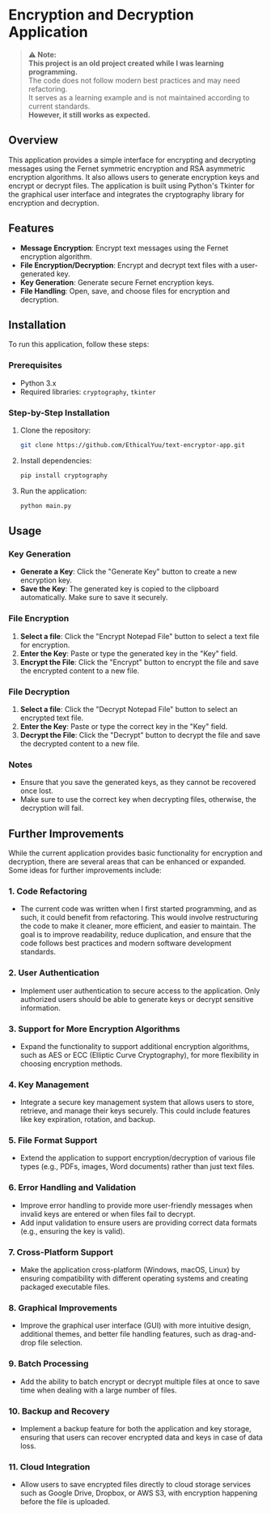 # Encryption and Decryption Application

> **⚠️ Note:**  
> **This project is an old project created while I was learning programming.**  
> The code does not follow modern best practices and may need refactoring.  
> It serves as a learning example and is not maintained according to current standards.  
> **However, it still works as expected.**

## Overview
This application provides a simple interface for encrypting and decrypting messages using the Fernet symmetric encryption and RSA asymmetric encryption algorithms. It also allows users to generate encryption keys and encrypt or decrypt files. The application is built using Python's Tkinter for the graphical user interface and integrates the cryptography library for encryption and decryption.

## Features
- **Message Encryption**: Encrypt text messages using the Fernet encryption algorithm.
- **File Encryption/Decryption**: Encrypt and decrypt text files with a user-generated key.
- **Key Generation**: Generate secure Fernet encryption keys.
- **File Handling**: Open, save, and choose files for encryption and decryption.

## Installation
To run this application, follow these steps:

### Prerequisites
- Python 3.x
- Required libraries: `cryptography`, `tkinter`

### Step-by-Step Installation

1. Clone the repository:
    ```bash
    git clone https://github.com/EthicalYuu/text-encryptor-app.git
    ```

2. Install dependencies:
    ```bash
    pip install cryptography
    ```

3. Run the application:
    ```bash
    python main.py
    ```

## Usage

### Key Generation
- **Generate a Key**: Click the "Generate Key" button to create a new encryption key.
- **Save the Key**: The generated key is copied to the clipboard automatically. Make sure to save it securely.

### File Encryption
1. **Select a file**: Click the "Encrypt Notepad File" button to select a text file for encryption.
2. **Enter the Key**: Paste or type the generated key in the "Key" field.
3. **Encrypt the File**: Click the "Encrypt" button to encrypt the file and save the encrypted content to a new file.

### File Decryption
1. **Select a file**: Click the "Decrypt Notepad File" button to select an encrypted text file.
2. **Enter the Key**: Paste or type the correct key in the "Key" field.
3. **Decrypt the File**: Click the "Decrypt" button to decrypt the file and save the decrypted content to a new file.

### Notes
- Ensure that you save the generated keys, as they cannot be recovered once lost.
- Make sure to use the correct key when decrypting files, otherwise, the decryption will fail.

## Further Improvements

While the current application provides basic functionality for encryption and decryption, there are several areas that can be enhanced or expanded. Some ideas for further improvements include:

### 1. **Code Refactoring**
   - The current code was written when I first started programming, and as such, it could benefit from refactoring. This would involve restructuring the code to make it cleaner, more efficient, and easier to maintain. The goal is to improve readability, reduce duplication, and ensure that the code follows best practices and modern software development standards.

### 2. **User Authentication**
   - Implement user authentication to secure access to the application. Only authorized users should be able to generate keys or decrypt sensitive information.

### 3. **Support for More Encryption Algorithms**
   - Expand the functionality to support additional encryption algorithms, such as AES or ECC (Elliptic Curve Cryptography), for more flexibility in choosing encryption methods.

### 4. **Key Management**
   - Integrate a secure key management system that allows users to store, retrieve, and manage their keys securely. This could include features like key expiration, rotation, and backup.

### 5. **File Format Support**
   - Extend the application to support encryption/decryption of various file types (e.g., PDFs, images, Word documents) rather than just text files.

### 6. **Error Handling and Validation**
   - Improve error handling to provide more user-friendly messages when invalid keys are entered or when files fail to decrypt.
   - Add input validation to ensure users are providing correct data formats (e.g., ensuring the key is valid).

### 7. **Cross-Platform Support**
   - Make the application cross-platform (Windows, macOS, Linux) by ensuring compatibility with different operating systems and creating packaged executable files.

### 8. **Graphical Improvements**
   - Improve the graphical user interface (GUI) with more intuitive design, additional themes, and better file handling features, such as drag-and-drop file selection.

### 9. **Batch Processing**
   - Add the ability to batch encrypt or decrypt multiple files at once to save time when dealing with a large number of files.

### 10. **Backup and Recovery**
   - Implement a backup feature for both the application and key storage, ensuring that users can recover encrypted data and keys in case of data loss.

### 11. **Cloud Integration**
   - Allow users to save encrypted files directly to cloud storage services such as Google Drive, Dropbox, or AWS S3, with encryption happening before the file is uploaded.
